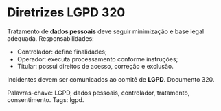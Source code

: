 # Diretrizes LGPD 320

Tratamento de **dados pessoais** deve seguir minimização e base legal adequada.
Responsabilidades:
- Controlador: define finalidades;
- Operador: executa processamento conforme instruções;
- Titular: possui direitos de acesso, correção e exclusão.

Incidentes devem ser comunicados ao comitê de **LGPD**. Documento 320.

Palavras-chave: LGPD, dados pessoais, controlador, tratamento, consentimento.
Tags: lgpd.
